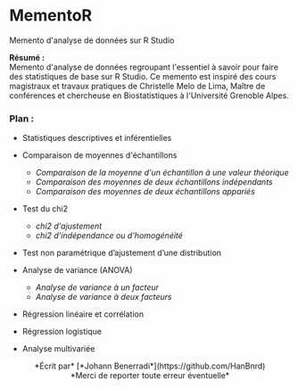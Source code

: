 # MementoR #

Memento d'analyse de données sur R Studio  


**Résumé :**  
Memento d'analyse de données regroupant l'essentiel à savoir pour faire des statistiques de base sur R Studio. Ce memento est inspiré des cours magistraux et travaux pratiques de Christelle Melo de Lima, Maître de conférences et chercheuse en Biostatistiques à l'Université Grenoble Alpes.  


### Plan :

- Statistiques descriptives et inférentielles  


- Comparaison de moyennes d'échantillons  
  - *Comparaison de la moyenne d'un échantillon à une valeur théorique*  
  - *Comparaison des moyennes de deux échantillons indépendants*  
  - *Comparaison des moyennes de deux échantillons appariés*  


- Test du chi2  
  - *chi2 d'ajustement*  
  - *chi2 d'indépendance ou d'homogénéité*  


- Test non paramétrique d’ajustement d’une distribution  


- Analyse de variance (ANOVA)  
  - *Analyse de variance à un facteur*  
  - *Analyse de variance à deux facteurs*  


- Régression linéaire et corrélation  


- Régression logistique  


- Analyse multivariée  


<div style="text-align:center;">*Écrit par* [*Johann Benerradi*](https://github.com/HanBnrd)</div>
<div style="text-align:center;">*Merci de reporter toute erreur éventuelle*</div>
